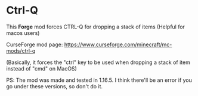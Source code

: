 # Ctrl-Q
This **Forge** mod forces CTRL-Q for dropping a stack of items (Helpful for macos users)

CurseForge mod page: https://www.curseforge.com/minecraft/mc-mods/ctrl-q

(Basically, it forces the "ctrl" key to be used when dropping a stack of item instead of "cmd" on MacOS)

PS: The mod was made and tested in 1.16.5. I think there'll be an error if you go under these versions, so don't do it.
